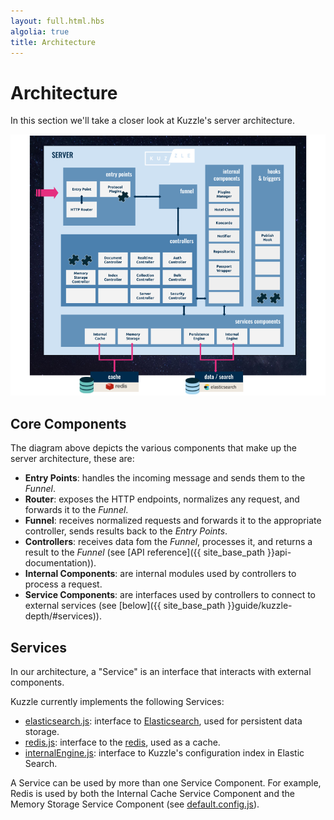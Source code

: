 ```yaml
---
layout: full.html.hbs
algolia: true
title: Architecture
---
```


# Architecture

In this section we'll take a closer look at Kuzzle's server architecture.

![archi_core](Kuzzle_Server_Architecture.png)
 
## Core Components

The diagram above depicts the various components that make up the server architecture, these are:

* **Entry Points**: handles the incoming message and sends them to the *Funnel*.
* **Router**: exposes the HTTP endpoints, normalizes any request, and forwards it to the *Funnel*.
* **Funnel**: receives normalized requests and forwards it to the appropriate controller, sends results back to the *Entry Points*.
* **Controllers**: receives data fom the *Funnel*, processes it, and returns a result to the *Funnel* (see [API reference]({{ site_base_path }}api-documentation)).
* **Internal Components**: are internal modules used by controllers to process a request.
* **Service Components**: are interfaces used by controllers to connect to external services (see [below]({{ site_base_path }}guide/kuzzle-depth/#services)).

## Services

In our architecture, a "Service" is an interface that interacts with external components.

Kuzzle currently implements the following Services:

* [elasticsearch.js](https://github.com/kuzzleio/kuzzle/blob/master/lib/services/elasticsearch.js): interface to [Elasticsearch](https://www.elastic.co/products/elasticsearch), used for persistent data storage.
* [redis.js](https://github.com/kuzzleio/kuzzle/blob/master/lib/services/redis.js): interface to the [redis](http://redis.io), used as a cache.
* [internalEngine.js](https://github.com/kuzzleio/kuzzle/blob/master/lib/services/internalEngine/): interface to Kuzzle's configuration index in Elastic Search.


A Service can be used by more than one Service Component. For example, Redis is used by both the Internal Cache Service Component and the Memory Storage Service Component (see [default.config.js](https://github.com/kuzzleio/kuzzle/blob/master/default.config.js)).
